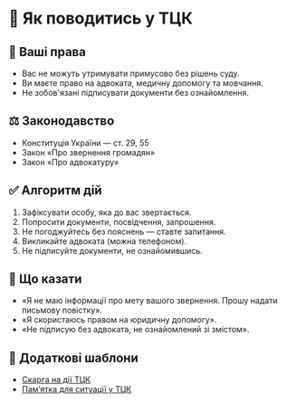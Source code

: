 
# 🧭 Як поводитись у ТЦК

## 🛑 Ваші права

- Вас не можуть утримувати примусово без рішень суду.
- Ви маєте право на адвоката, медичну допомогу та мовчання.
- Не зобов'язані підписувати документи без ознайомлення.

## ⚖️ Законодавство

- Конституція України — ст. 29, 55
- Закон «Про звернення громадян»
- Закон «Про адвокатуру»

## ✅ Алгоритм дій

1. Зафіксувати особу, яка до вас звертається.
2. Попросити документи, посвідчення, запрошення.
3. Не погоджуйтесь без пояснень — ставте запитання.
4. Викликайте адвоката (можна телефоном).
5. Не підписуйте документи, не ознайомившись.

## 📝 Що казати

- «Я не маю інформації про мету вашого звернення. Прошу надати письмову повістку».
- «Я скористаюсь правом на юридичну допомогу».
- «Не підписую без адвоката, не ознайомлений зі змістом».

## 📎 Додаткові шаблони

- [Скарга на дії ТЦК](../01-bazovi-shablony/Скарга%20на%20дії%20ТЦК.md)
- [Памʼятка для ситуації у ТЦК](../01-bazovi-shablony/Памʼятка%20для%20ситуації%20у%20ТЦК.md)
